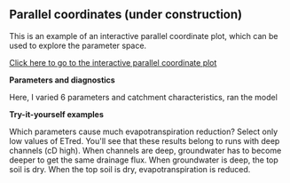 
Parallel coordinates (under construction)
------

This is an example of an interactive parallel coordinate plot, which can be used to explore the parameter space.


[Click here to go to the interactive parallel coordinate plot](https://dl.dropboxusercontent.com/u/1599040/parallel_coordinates_example/index.html)


**Parameters and diagnostics**

Here, I varied 6 parameters and catchment characteristics, ran the model  


**Try-it-yourself examples**

Which parameters cause much evapotranspiration reduction? Select only low values of ETred. You'll see that these results belong to runs with deep channels (cD high). When channels are deep, groundwater has to become deeper to get the same drainage flux. When groundwater is deep, the top soil is dry. When the top soil is dry, evapotranspiration is reduced.

